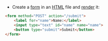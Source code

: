 - Create a [form](forms.md) in an [HTML](contents-html.md) file and [render](html-templates.md) it:
```html
<form method="POST" action="/submit">
    <label for="name">Name:</label>
    <input type="text" id="name" name="name">
    <button type="submit">Submit</button>
</form>
```